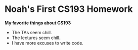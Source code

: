 # Noah's First CS193 Homework

**My favorite things about CS193**

- The TAs seem chill.
- The lectures seem chill.
- I have more excuses to write code.
